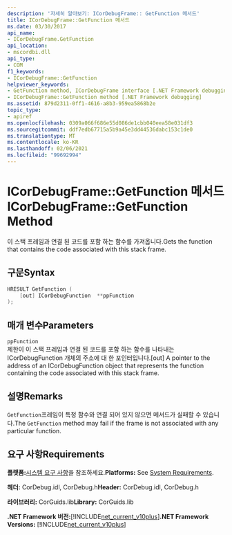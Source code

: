 ```yaml
---
description: '자세히 알아보기: ICorDebugFrame:: GetFunction 메서드'
title: ICorDebugFrame::GetFunction 메서드
ms.date: 03/30/2017
api_name:
- ICorDebugFrame.GetFunction
api_location:
- mscordbi.dll
api_type:
- COM
f1_keywords:
- ICorDebugFrame::GetFunction
helpviewer_keywords:
- GetFunction method, ICorDebugFrame interface [.NET Framework debugging]
- ICorDebugFrame::GetFunction method [.NET Framework debugging]
ms.assetid: 879d2311-0ff1-4616-a8b3-959ea5868b2e
topic_type:
- apiref
ms.openlocfilehash: 0309a066f686e55d086de1cbb040eea58e031df3
ms.sourcegitcommit: ddf7edb67715a5b9a45e3dd44536dabc153c1de0
ms.translationtype: MT
ms.contentlocale: ko-KR
ms.lasthandoff: 02/06/2021
ms.locfileid: "99692994"
---
```

# <a name="icordebugframegetfunction-method"></a><span data-ttu-id="c6144-103">ICorDebugFrame::GetFunction 메서드</span><span class="sxs-lookup"><span data-stu-id="c6144-103">ICorDebugFrame::GetFunction Method</span></span>

<span data-ttu-id="c6144-104">이 스택 프레임과 연결 된 코드를 포함 하는 함수를 가져옵니다.</span><span class="sxs-lookup"><span data-stu-id="c6144-104">Gets the function that contains the code associated with this stack frame.</span></span>  
  
## <a name="syntax"></a><span data-ttu-id="c6144-105">구문</span><span class="sxs-lookup"><span data-stu-id="c6144-105">Syntax</span></span>  
  
```cpp  
HRESULT GetFunction (  
    [out] ICorDebugFunction  **ppFunction  
);  
```  
  
## <a name="parameters"></a><span data-ttu-id="c6144-106">매개 변수</span><span class="sxs-lookup"><span data-stu-id="c6144-106">Parameters</span></span>  

 `ppFunction`  
 <span data-ttu-id="c6144-107">제한이 이 스택 프레임과 연결 된 코드를 포함 하는 함수를 나타내는 ICorDebugFunction 개체의 주소에 대 한 포인터입니다.</span><span class="sxs-lookup"><span data-stu-id="c6144-107">[out] A pointer to the address of an ICorDebugFunction object that represents the function containing the code associated with this stack frame.</span></span>  
  
## <a name="remarks"></a><span data-ttu-id="c6144-108">설명</span><span class="sxs-lookup"><span data-stu-id="c6144-108">Remarks</span></span>  

 <span data-ttu-id="c6144-109">`GetFunction`프레임이 특정 함수와 연결 되어 있지 않으면 메서드가 실패할 수 있습니다.</span><span class="sxs-lookup"><span data-stu-id="c6144-109">The `GetFunction` method may fail if the frame is not associated with any particular function.</span></span>  
  
## <a name="requirements"></a><span data-ttu-id="c6144-110">요구 사항</span><span class="sxs-lookup"><span data-stu-id="c6144-110">Requirements</span></span>  

 <span data-ttu-id="c6144-111">**플랫폼:**[시스템 요구 사항](../../get-started/system-requirements.md)을 참조하세요.</span><span class="sxs-lookup"><span data-stu-id="c6144-111">**Platforms:** See [System Requirements](../../get-started/system-requirements.md).</span></span>  
  
 <span data-ttu-id="c6144-112">**헤더:** CorDebug.idl, CorDebug.h</span><span class="sxs-lookup"><span data-stu-id="c6144-112">**Header:** CorDebug.idl, CorDebug.h</span></span>  
  
 <span data-ttu-id="c6144-113">**라이브러리:** CorGuids.lib</span><span class="sxs-lookup"><span data-stu-id="c6144-113">**Library:** CorGuids.lib</span></span>  
  
 <span data-ttu-id="c6144-114">**.NET Framework 버전:**[!INCLUDE[net_current_v10plus](../../../../includes/net-current-v10plus-md.md)]</span><span class="sxs-lookup"><span data-stu-id="c6144-114">**.NET Framework Versions:** [!INCLUDE[net_current_v10plus](../../../../includes/net-current-v10plus-md.md)]</span></span>
